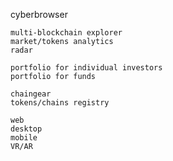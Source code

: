 cyberbrowser

	multi-blockchain explorer
	market/tokens analytics
	radar 
	
	portfolio for individual investors
	portfolio for funds

	chaingear
	tokens/chains registry

	web
	desktop
	mobile
	VR/AR
